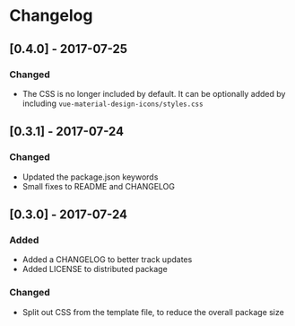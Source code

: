 # Changelog

## [0.4.0] - 2017-07-25

### Changed
- The CSS is no longer included by default. It can be optionally added
  by including `vue-material-design-icons/styles.css`

## [0.3.1] - 2017-07-24

### Changed
- Updated the package.json keywords
- Small fixes to README and CHANGELOG

## [0.3.0] - 2017-07-24

### Added
- Added a CHANGELOG to better track updates
- Added LICENSE to distributed package

### Changed
- Split out CSS from the template file, to reduce the overall package size
